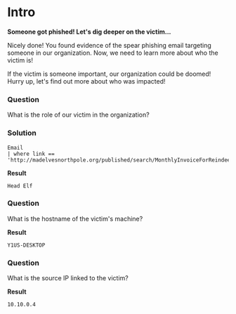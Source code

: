 <h1>Intro</h1>

**Someone got phished! Let's dig deeper on the victim...**

Nicely done! You found evidence of the spear phishing email targeting someone in our organization. Now, we need to learn more about who the victim is!

If the victim is someone important, our organization could be doomed! Hurry up, let's find out more about who was impacted!



<h3>Question</h3> 
What is the role of our victim in the organization?

<h3>Solution</h3> 

```
Email
| where link == 'http://madelvesnorthpole.org/published/search/MonthlyInvoiceForReindeerFood.docx'
```

**Result**
```
Head Elf
```

<h3>Question</h3> 
What is the hostname of the victim's machine?

**Result**

```
Y1US-DESKTOP
```


<h3>Question</h3> 
What is the source IP linked to the victim?


**Result**
```
10.10.0.4
```




